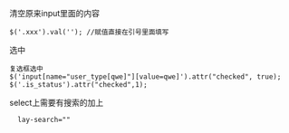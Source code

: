 清空原来input里面的内容

```
$('.xxx').val(''); //赋值直接在引号里面填写
```

选中

```
复选框选中
$('input[name="user_type[qwe]"][value=qwe]').attr("checked", true);
$('.is_status').attr("checked",1);
```

select上需要有搜索的加上

```
  lay-search=""
```



